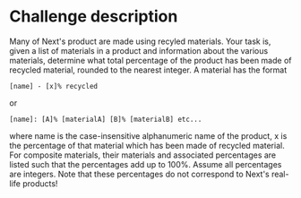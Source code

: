 # Challenge description


Many of Next's product are made using recyled materials. Your task is, given a list of materials in a product and information about the various materials, determine what total percentage of the product has been made of recycled material, rounded to the nearest integer. A material has the format

```
[name] - [x]% recycled
```

or

```
[name]: [A]% [materialA] [B]% [materialB] etc...
```

where name is the case-insensitive alphanumeric name of the product, x is the percentage of that material which has been made of recycled material. For composite materials, their materials and associated percentages are listed such that the percentages add up to 100%. Assume all percentages are integers. Note that these percentages do not correspond to Next's real-life products!
